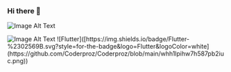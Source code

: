 ### Hi there 👋
<!-- Markdown Image -->
![Image Alt Text](image-source)
<!-- HTML Image Tag -->
<img alt="Image Alt Text" src="image-source" />
![Flutter]([https://img.shields.io/badge/Flutter-%2302569B.svg?style=for-the-badge&logo=Flutter&logoColor=white](https://github.com/Coderproz/Coderproz/blob/main/whh1lpihw7h587pb2iuc.png))

<!--
**Coderproz/Coderproz** is a ✨ _special_ ✨ repository because its `README.md` (this file) appears on your GitHub profile.

Here are some ideas to get you started:

- 🔭 I’m currently working on ...
- 🌱 I’m currently learning ...
- 👯 I’m looking to collaborate on ...
- 🤔 I’m looking for help with ...
- 💬 Ask me about ...
- 📫 How to reach me: ...
- 😄 Pronouns: ...
- ⚡ Fun fact: ...
-->

